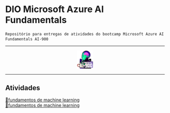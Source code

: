 # DIO Microsoft Azure AI Fundamentals
```
Repositório para entregas de atividades do bootcamp Microsoft Azure AI Fundamentals AI-900
```
<hr>

<img src="./img/logo.webp" style="width:10%; margin-left:45%">

<hr>

## Atividades
[🧪fundamentos de machine learning](./fundamentos_machine_learning/README.md)  
[🧪fundamentos de machine learning](./fundamentos_machine_learning/README.md)  
